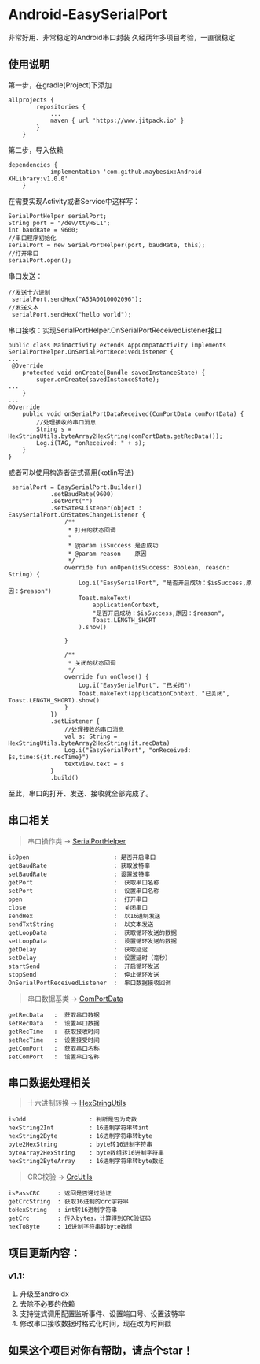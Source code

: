 # Android-EasySerialPort
非常好用、非常稳定的Android串口封装
久经两年多项目考验，一直很稳定
## 使用说明
第一步，在gradle(Project)下添加
```
allprojects {
		repositories {
			...
			maven { url 'https://www.jitpack.io' }
		}
	}
```
第二步，导入依赖
```
dependencies {
	        implementation 'com.github.maybesix:Android-XHLibrary:v1.0.0'
	}
```
在需要实现Activity或者Service中这样写：

``` 
SerialPortHelper serialPort;
String port = "/dev/ttyHSL1";
int baudRate = 9600;
//串口程序初始化
serialPort = new SerialPortHelper(port, baudRate, this);
//打开串口
serialPort.open();
```
串口发送：
```
//发送十六进制
 serialPort.sendHex("A55A0010002096");
//发送文本
 serialPort.sendHex("hello world");
```
串口接收：实现SerialPortHelper.OnSerialPortReceivedListener接口
```
public class MainActivity extends AppCompatActivity implements SerialPortHelper.OnSerialPortReceivedListener {
...
 @Override
    protected void onCreate(Bundle savedInstanceState) {
        super.onCreate(savedInstanceState);
...
    }
...
@Override
    public void onSerialPortDataReceived(ComPortData comPortData) {
        //处理接收的串口消息
        String s = HexStringUtils.byteArray2HexString(comPortData.getRecData());
        Log.i(TAG, "onReceived: " + s);
    }
}
```
或者可以使用构造者链式调用(kotlin写法)
```
 serialPort = EasySerialPort.Builder()
            .setBaudRate(9600)
            .setPort("")
            .setSatesListener(object : EasySerialPort.OnStatesChangeListener {
                /**
                 * 打开的状态回调
                 *
                 * @param isSuccess 是否成功
                 * @param reason    原因
                 */
                override fun onOpen(isSuccess: Boolean, reason: String) {
                    Log.i("EasySerialPort", "是否开启成功：$isSuccess,原因：$reason")
                    Toast.makeText(
                        applicationContext,
                        "是否开启成功：$isSuccess,原因：$reason",
                        Toast.LENGTH_SHORT
                    ).show()

                }

                /**
                 * 关闭的状态回调
                 */
                override fun onClose() {
                    Log.i("EasySerialPort", "已关闭")
                    Toast.makeText(applicationContext, "已关闭", Toast.LENGTH_SHORT).show()
                }
            })
            .setListener {
                //处理接收的串口消息
                val s: String = HexStringUtils.byteArray2HexString(it.recData)
                Log.i("EasySerialPort", "onReceived: $s,time:${it.recTime}")
                textView.text = s
            }
            .build()
```
至此，串口的打开、发送、接收就全部完成了。
## 串口相关
> 串口操作类 → [SerialPortHelper](https://github.com/maybesix/Android-XHLibrary/blob/master/XHLibrary/src/main/java/top/maybesix/xhlibrary/serialport/SerialPortHelper.java)
```
isOpen                        : 是否开启串口
getBaudRate                   : 获取波特率
setBaudRate                   : 设置波特率
getPort                       :  获取串口名称
setPort                       :  设置串口名称
open                          :  打开串口
close                         :  关闭串口
sendHex                       :  以16进制发送
sendTxtString                 :  以文本发送
getLoopData                   :  获取循环发送的数据
setLoopData                   :  设置循环发送的数据
getDelay                      :  获取延迟
setDelay                      :  设置延时（毫秒）
startSend                     :  开启循环发送
stopSend                      :  停止循环发送
OnSerialPortReceivedListener  :  串口数据接收回调
```
> 串口数据基类 → [ComPortData](https://github.com/maybesix/Android-XHLibrary/blob/master/XHLibrary/src/main/java/top/maybesix/xhlibrary/serialport/ComPortData.java)
```
getRecData   :  获取串口数据
setRecData   :  设置串口数据
getRecTime   :  获取接收时间
setRecTime   :  设置接受时间
getComPort   :  获取串口名称
setComPort   :  设置串口名称
```
## 串口数据处理相关
> 十六进制转换 → [HexStringUtils](https://github.com/maybesix/Android-XHLibrary/blob/master/XHLibrary/src/main/java/top/maybesix/xhlibrary/util/HexStringUtils.java)
```
isOdd                  : 判断是否为奇数
hexString2Int          : 16进制字符串转int
hexString2Byte         : 16进制字符串转byte
byte2HexString         : byte转16进制字符串
byteArray2HexString    : byte数组转16进制字符串
hexString2ByteArray    : 16进制字符串转byte数组
```
> CRC校验 → [CrcUtils](https://github.com/maybesix/Android-XHLibrary/blob/master/XHLibrary/src/main/java/top/maybesix/xhlibrary/util/CrcUtils.java)
```
isPassCRC     : 返回是否通过验证
getCrcString  : 获取16进制的crc字符串
toHexString   : int转16进制字符串
getCrc        : 传入bytes，计算得到CRC验证码
hexToByte     : 16进制字符串转byte数组
```

## 项目更新内容：
### v1.1:

1. 升级至androidx
2. 去除不必要的依赖
3. 支持链式调用配置监听事件、设置端口号、设置波特率
4. 修改串口接收数据时格式化时间，现在改为时间戳

## 如果这个项目对你有帮助，请点个star！
